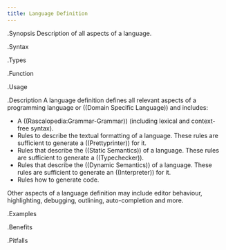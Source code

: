 ```yaml
---
title: Language Definition
---
```


.Synopsis
Description of all aspects of a language.

.Syntax

.Types

.Function
       
.Usage

.Description
A language definition defines all relevant aspects of a programming language or ((Domain Specific Language)) and includes:

*  A ((Rascalopedia:Grammar-Grammar)) (including lexical and context-free syntax).
*  Rules to describe the textual formatting of a language. 
  These rules are sufficient to generate a ((Prettyprinter)) for it.
*  Rules that describe the ((Static Semantics)) of a language.
  These rules are sufficient to generate a ((Typechecker)).
*  Rules that describe the ((Dynamic Semantics)) of a language. 
  These rules are sufficient to generate an ((Interpreter)) for it.
*  Rules how to generate code.


Other aspects of a language definition may include editor behaviour, highlighting, debugging, outlining, auto-completion and more.

.Examples

.Benefits

.Pitfalls


